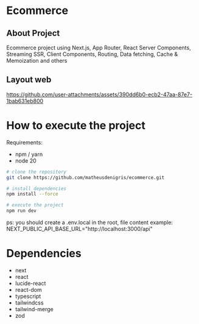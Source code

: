# Ecommerce

## About Project
Ecommerce project using Next.js, App Router, React Server Components, Streaming SSR, Client Components, Routing, Data fetching, Cache & Memoization and others

## Layout web

https://github.com/user-attachments/assets/390dd6b0-ecb2-47aa-87e7-1bab631eb800

# How to execute the project

Requirements: 
- npm / yarn
- node 20

```bash
# clone the repository
git clone https://github.com/matheusdenigris/ecommerce.git

# install dependencies
npm install --force

# execute the project
npm run dev
```
ps: you should create a .env.local in the root, file content example: NEXT_PUBLIC_API_BASE_URL="http://localhost:3000/api"
# Dependencies
- next
- react
- lucide-react
- react-dom
- typescript
- tailwindcss
- tailwind-merge
- zod
